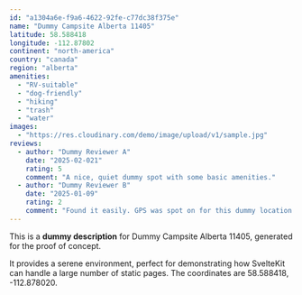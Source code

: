 ```yaml
---
id: "a1304a6e-f9a6-4622-92fe-c77dc38f375e"
name: "Dummy Campsite Alberta 11405"
latitude: 58.588418
longitude: -112.87802
continent: "north-america"
country: "canada"
region: "alberta"
amenities:
  - "RV-suitable"
  - "dog-friendly"
  - "hiking"
  - "trash"
  - "water"
images:
  - "https://res.cloudinary.com/demo/image/upload/v1/sample.jpg"
reviews:
  - author: "Dummy Reviewer A"
    date: "2025-02-021"
    rating: 5
    comment: "A nice, quiet dummy spot with some basic amenities."
  - author: "Dummy Reviewer B"
    date: "2025-01-09"
    rating: 2
    comment: "Found it easily. GPS was spot on for this dummy location."
---
```


This is a **dummy description** for Dummy Campsite Alberta 11405, generated for the proof of concept.

It provides a serene environment, perfect for demonstrating how SvelteKit can handle a large number of static pages. The coordinates are 58.588418, -112.878020.
